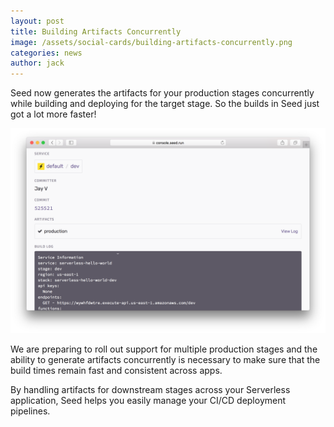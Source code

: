 ```yaml
---
layout: post
title: Building Artifacts Concurrently
image: /assets/social-cards/building-artifacts-concurrently.png
categories: news
author: jack
---
```


Seed now generates the artifacts for your production stages concurrently while building and deploying for the target stage. So the builds in Seed just got a lot more faster!

![Build artifacts](/assets/blog/building-artifacts-concurrently/build-artifacts.png)

We are preparing to roll out support for multiple production stages and the ability to generate artifacts concurrently is necessary to make sure that the build times remain fast and consistent across apps.

By handling artifacts for downstream stages across your Serverless application, Seed helps you easily manage your CI/CD deployment pipelines.

